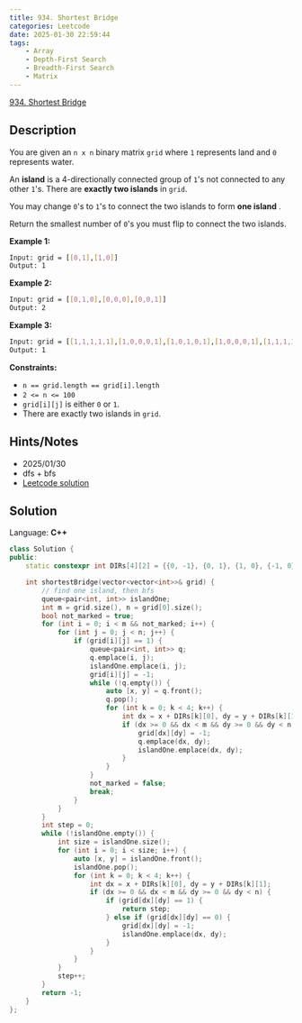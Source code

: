 ```yaml
---
title: 934. Shortest Bridge
categories: Leetcode
date: 2025-01-30 22:59:44
tags:
    - Array
    - Depth-First Search
    - Breadth-First Search
    - Matrix
---
```


[934. Shortest Bridge](https://leetcode.com/problems/shortest-bridge/description/?envType=company&envId=facebook&favoriteSlug=facebook-three-months)

## Description

You are given an `n x n` binary matrix `grid` where `1` represents land and `0` represents water.

An **island**  is a 4-directionally connected group of `1`'s not connected to any other `1`'s. There are **exactly two islands**  in `grid`.

You may change `0`'s to `1`'s to connect the two islands to form **one island** .

Return the smallest number of `0`'s you must flip to connect the two islands.

**Example 1:**

```bash
Input: grid = [[0,1],[1,0]]
Output: 1
```

**Example 2:**

```bash
Input: grid = [[0,1,0],[0,0,0],[0,0,1]]
Output: 2
```

**Example 3:**

```bash
Input: grid = [[1,1,1,1,1],[1,0,0,0,1],[1,0,1,0,1],[1,0,0,0,1],[1,1,1,1,1]]
Output: 1
```

**Constraints:**

- `n == grid.length == grid[i].length`
- `2 <= n <= 100`
- `grid[i][j]` is either `0` or `1`.
- There are exactly two islands in `grid`.

## Hints/Notes

- 2025/01/30
- dfs + bfs
- [Leetcode solution](https://leetcode.com/problems/shortest-bridge/editorial/?envType=company&envId=facebook&favoriteSlug=facebook-three-months)

## Solution

Language: **C++**

```C++
class Solution {
public:
    static constexpr int DIRs[4][2] = {{0, -1}, {0, 1}, {1, 0}, {-1, 0}};

    int shortestBridge(vector<vector<int>>& grid) {
        // find one island, then bfs
        queue<pair<int, int>> islandOne;
        int m = grid.size(), n = grid[0].size();
        bool not_marked = true;
        for (int i = 0; i < m && not_marked; i++) {
            for (int j = 0; j < n; j++) {
                if (grid[i][j] == 1) {
                    queue<pair<int, int>> q;
                    q.emplace(i, j);
                    islandOne.emplace(i, j);
                    grid[i][j] = -1;
                    while (!q.empty()) {
                        auto [x, y] = q.front();
                        q.pop();
                        for (int k = 0; k < 4; k++) {
                            int dx = x + DIRs[k][0], dy = y + DIRs[k][1];
                            if (dx >= 0 && dx < m && dy >= 0 && dy < n && grid[dx][dy] == 1) {
                                grid[dx][dy] = -1;
                                q.emplace(dx, dy);
                                islandOne.emplace(dx, dy);
                            }
                        }
                    }
                    not_marked = false;
                    break;
                }
            }
        }
        int step = 0;
        while (!islandOne.empty()) {
            int size = islandOne.size();
            for (int i = 0; i < size; i++) {
                auto [x, y] = islandOne.front();
                islandOne.pop();
                for (int k = 0; k < 4; k++) {
                    int dx = x + DIRs[k][0], dy = y + DIRs[k][1];
                    if (dx >= 0 && dx < m && dy >= 0 && dy < n) {
                        if (grid[dx][dy] == 1) {
                            return step;
                        } else if (grid[dx][dy] == 0) {
                            grid[dx][dy] = -1;
                            islandOne.emplace(dx, dy);
                        }
                    }
                }
            }
            step++;
        }
        return -1;
    }
};
```

